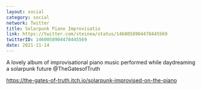 ```yaml
---
layout: social
category: social
network: Twitter
title: Solarpunk Piano Improvisatio
link: https://twitter.com/steinea/status/1460058904478445569
twitterID: 1460058904478445569
date: 2021-11-14
---
```


A lovely album of improvisational piano music performed while daydreaming a solarpunk future @TheGatesofTruth

<https://the-gates-of-truth.itch.io/solarpunk-improvised-on-the-piano>
